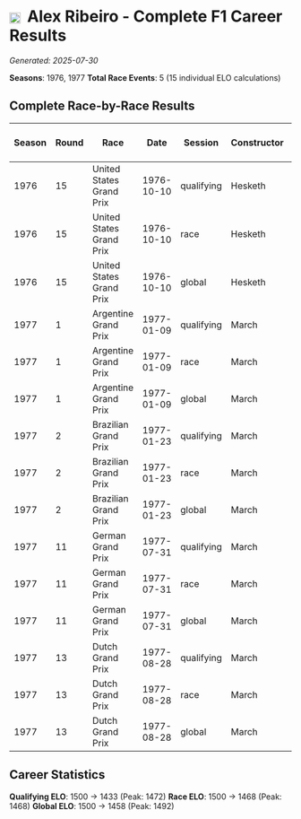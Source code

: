 # <img src="https://upload.wikimedia.org/wikipedia/commons/0/05/Flag_of_Brazil.svg" alt="Brazil" width="20" height="auto" style="vertical-align: middle; margin-right: 5px;" onerror="this.outerHTML='🇧🇷'; this.style.marginRight='5px';"/> Alex Ribeiro - Complete F1 Career Results

*Generated: 2025-07-30*

**Seasons**: 1976, 1977
**Total Race Events**: 5 (15 individual ELO calculations)

## Complete Race-by-Race Results

| Season | Round | Race | Date | Session | Constructor | Position | Starting ELO | ELO Change | Final ELO | Teammate | Teammate Position | Teammate Starting ELO | Teammate ELO Change | Teammate Final ELO |
|--------|-------|------|------|---------|-------------|----------|--------------|------------|-----------|----------|-------------------|----------------------|---------------------|-------------------|
| 1976 | 15 | United States Grand Prix | 1976-10-10 | qualifying | Hesketh | 22 | 1500 | -28 | 1472 | <img src="https://upload.wikimedia.org/wikipedia/commons/4/41/Flag_of_Austria.svg" alt="Austria" width="20" height="auto" style="vertical-align: middle; margin-right: 5px;" onerror="this.outerHTML='🇦🇹'; this.style.marginRight='5px';"/> Harald Ertl | 21 | N/A | N/A | N/A |
| 1976 | 15 | United States Grand Prix | 1976-10-10 | race | Hesketh | 12 | 1500 | N/A | 1500 | <img src="https://upload.wikimedia.org/wikipedia/commons/4/41/Flag_of_Austria.svg" alt="Austria" width="20" height="auto" style="vertical-align: middle; margin-right: 5px;" onerror="this.outerHTML='🇦🇹'; this.style.marginRight='5px';"/> Harald Ertl | DNF | N/A | N/A | N/A |
| 1976 | 15 | United States Grand Prix | 1976-10-10 | global | Hesketh | Q:22/R:12 | 1500 | -8 | 1492 | <img src="https://upload.wikimedia.org/wikipedia/commons/4/41/Flag_of_Austria.svg" alt="Austria" width="20" height="auto" style="vertical-align: middle; margin-right: 5px;" onerror="this.outerHTML='🇦🇹'; this.style.marginRight='5px';"/> Harald Ertl | Q:21/R:DNF | N/A | N/A | N/A |
| 1977 | 1 | Argentine Grand Prix | 1977-01-09 | qualifying | March | 20 | 1472 | -29 | 1443 | Ian Scheckter | 17 | N/A | N/A | N/A |
| 1977 | 1 | Argentine Grand Prix | 1977-01-09 | race | March | DNF | 1500 | N/A | 1500 | Ian Scheckter | DNF | N/A | N/A | N/A |
| 1977 | 1 | Argentine Grand Prix | 1977-01-09 | global | March | Q:20/R:DNF | 1492 | -9 | 1483 | Ian Scheckter | Q:17/R:DNF | N/A | N/A | N/A |
| 1977 | 2 | Brazilian Grand Prix | 1977-01-23 | qualifying | March | 21 | 1443 | -24 | 1418 | Ian Scheckter | 17 | N/A | N/A | N/A |
| 1977 | 2 | Brazilian Grand Prix | 1977-01-23 | race | March | DNF | 1500 | N/A | 1500 | Ian Scheckter | DNF | N/A | N/A | N/A |
| 1977 | 2 | Brazilian Grand Prix | 1977-01-23 | global | March | Q:21/R:DNF | 1483 | -7 | 1476 | Ian Scheckter | Q:17/R:DNF | N/A | N/A | N/A |
| 1977 | 11 | German Grand Prix | 1977-07-31 | qualifying | March | 20 | 1418 | -26 | 1393 | Ian Scheckter | 19 | N/A | N/A | N/A |
| 1977 | 11 | German Grand Prix | 1977-07-31 | race | March | 8 | 1500 | N/A | 1500 | Ian Scheckter | DNF | N/A | N/A | N/A |
| 1977 | 11 | German Grand Prix | 1977-07-31 | global | March | Q:20/R:8 | 1476 | -8 | 1468 | Ian Scheckter | Q:19/R:DNF | N/A | N/A | N/A |
| 1977 | 13 | Dutch Grand Prix | 1977-08-28 | qualifying | March | 24 | 1393 | +40 | 1433 | Ian Scheckter | 25 | N/A | N/A | N/A |
| 1977 | 13 | Dutch Grand Prix | 1977-08-28 | race | March | 11 | 1500 | -32 | 1468 | Ian Scheckter | 10 | N/A | N/A | N/A |
| 1977 | 13 | Dutch Grand Prix | 1977-08-28 | global | March | Q:24/R:11 | 1468 | -10 | 1458 | Ian Scheckter | Q:25/R:10 | N/A | N/A | N/A |

## Career Statistics

**Qualifying ELO**: 1500 → 1433 (Peak: 1472)
**Race ELO**: 1500 → 1468 (Peak: 1468)
**Global ELO**: 1500 → 1458 (Peak: 1492)
